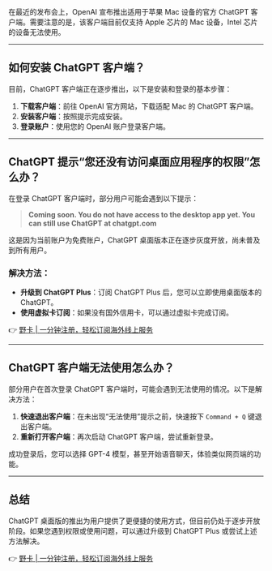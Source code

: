 在最近的发布会上，OpenAI 宣布推出适用于苹果 Mac 设备的官方 ChatGPT 客户端。需要注意的是，该客户端目前仅支持 Apple 芯片的 Mac 设备，Intel 芯片的设备无法使用。

---

## 如何安装 ChatGPT 客户端？

目前，ChatGPT 客户端正在逐步推出，以下是安装和登录的基本步骤：

1. **下载客户端**：前往 OpenAI 官方网站，下载适配 Mac 的 ChatGPT 客户端。
2. **安装客户端**：按照提示完成安装。
3. **登录账户**：使用您的 OpenAI 账户登录客户端。

---

## ChatGPT 提示“您还没有访问桌面应用程序的权限”怎么办？

在登录 ChatGPT 客户端时，部分用户可能会遇到以下提示：

> **Coming soon. You do not have access to the desktop app yet. You can still use ChatGPT at chatgpt.com**

这是因为当前账户为免费账户，ChatGPT 桌面版本正在逐步灰度开放，尚未普及到所有用户。

### 解决方法：
- **升级到 ChatGPT Plus**：订阅 ChatGPT Plus 后，您可以立即使用桌面版本的 ChatGPT。
- **使用虚拟卡订阅**：如果没有国外信用卡，可以通过虚拟卡完成订阅。

👉 [野卡 | 一分钟注册，轻松订阅海外线上服务](https://bit.ly/bewildcard)

---

## ChatGPT 客户端无法使用怎么办？

部分用户在首次登录 ChatGPT 客户端时，可能会遇到无法使用的情况。以下是解决方法：

1. **快速退出客户端**：在未出现“无法使用”提示之前，快速按下 `Command + Q` 键退出客户端。
2. **重新打开客户端**：再次启动 ChatGPT 客户端，尝试重新登录。

成功登录后，您可以选择 GPT-4 模型，甚至开始语音聊天，体验类似网页端的功能。

---

## 总结

ChatGPT 桌面版的推出为用户提供了更便捷的使用方式，但目前仍处于逐步开放阶段。如果您遇到权限或使用问题，可以通过升级到 ChatGPT Plus 或尝试上述方法解决。

👉 [野卡 | 一分钟注册，轻松订阅海外线上服务](https://bit.ly/bewildcard)